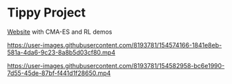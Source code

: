 # Tippy Project

[Website](https://taslater.github.io/tippy-project/) with CMA-ES and RL demos


https://user-images.githubusercontent.com/8193781/154574166-1841e8eb-581a-4da6-9c23-8a8b5d03cf80.mp4



https://user-images.githubusercontent.com/8193781/154582958-bc6e1990-7d55-45de-87bf-f441d1f28650.mp4

